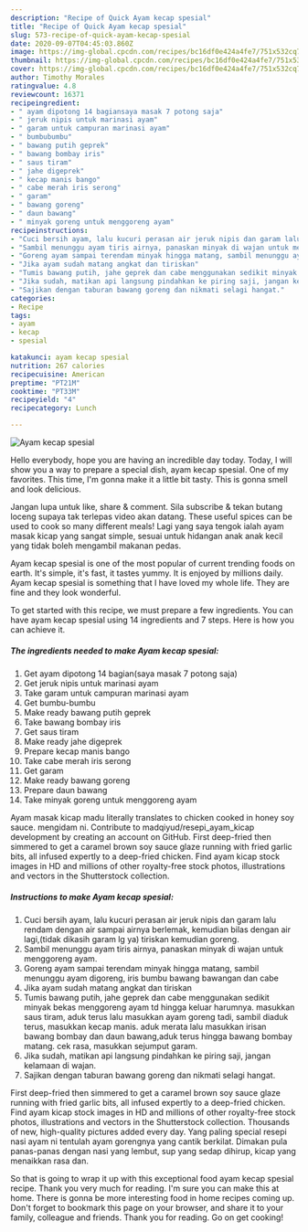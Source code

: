 ```yaml
---
description: "Recipe of Quick Ayam kecap spesial"
title: "Recipe of Quick Ayam kecap spesial"
slug: 573-recipe-of-quick-ayam-kecap-spesial
date: 2020-09-07T04:45:03.860Z
image: https://img-global.cpcdn.com/recipes/bc16df0e424a4fe7/751x532cq70/ayam-kecap-spesial-foto-resep-utama.jpg
thumbnail: https://img-global.cpcdn.com/recipes/bc16df0e424a4fe7/751x532cq70/ayam-kecap-spesial-foto-resep-utama.jpg
cover: https://img-global.cpcdn.com/recipes/bc16df0e424a4fe7/751x532cq70/ayam-kecap-spesial-foto-resep-utama.jpg
author: Timothy Morales
ratingvalue: 4.8
reviewcount: 16371
recipeingredient:
- " ayam dipotong 14 bagiansaya masak 7 potong saja"
- " jeruk nipis untuk marinasi ayam"
- " garam untuk campuran marinasi ayam"
- " bumbubumbu"
- " bawang putih geprek"
- " bawang bombay iris"
- " saus tiram"
- " jahe digeprek"
- " kecap manis bango"
- " cabe merah iris serong"
- " garam"
- " bawang goreng"
- " daun bawang"
- " minyak goreng untuk menggoreng ayam"
recipeinstructions:
- "Cuci bersih ayam, lalu kucuri perasan air jeruk nipis dan garam lalu rendam dengan air sampai airnya berlemak, kemudian bilas dengan air lagi,(tidak dikasih garam lg ya) tiriskan kemudian goreng."
- "Sambil menunggu ayam tiris airnya, panaskan minyak di wajan untuk menggoreng ayam."
- "Goreng ayam sampai terendam minyak hingga matang, sambil menunggu ayam digoreng, iris bumbu bawang bawangan dan cabe"
- "Jika ayam sudah matang angkat dan tiriskan"
- "Tumis bawang putih, jahe geprek dan cabe menggunakan sedikit minyak bekas menggoreng ayam td hingga keluar harumnya. masukkan saus tiram, aduk terus lalu masukkan ayam goreng tadi, sambil diaduk terus, masukkan kecap manis. aduk merata lalu masukkan irisan bawang bombay dan daun bawang,aduk terus hingga bawang bombay matang. cek rasa, masukkan sejumput garam."
- "Jika sudah, matikan api langsung pindahkan ke piring saji, jangan kelamaan di wajan."
- "Sajikan dengan taburan bawang goreng dan nikmati selagi hangat."
categories:
- Recipe
tags:
- ayam
- kecap
- spesial

katakunci: ayam kecap spesial 
nutrition: 267 calories
recipecuisine: American
preptime: "PT21M"
cooktime: "PT33M"
recipeyield: "4"
recipecategory: Lunch

---
```



![Ayam kecap spesial](https://img-global.cpcdn.com/recipes/bc16df0e424a4fe7/751x532cq70/ayam-kecap-spesial-foto-resep-utama.jpg)

Hello everybody, hope you are having an incredible day today. Today, I will show you a way to prepare a special dish, ayam kecap spesial. One of my favorites. This time, I'm gonna make it a little bit tasty. This is gonna smell and look delicious.

Jangan lupa untuk like, share &amp; comment. Sila subscribe &amp; tekan butang loceng supaya tak terlepas video akan datang. These useful spices can be used to cook so many different meals! Lagi yang saya tengok ialah ayam masak kicap yang sangat simple, sesuai untuk hidangan anak anak kecil yang tidak boleh mengambil makanan pedas.

Ayam kecap spesial is one of the most popular of current trending foods on earth. It's simple, it's fast, it tastes yummy. It is enjoyed by millions daily. Ayam kecap spesial is something that I have loved my whole life. They are fine and they look wonderful.


To get started with this recipe, we must prepare a few ingredients. You can have ayam kecap spesial using 14 ingredients and 7 steps. Here is how you can achieve it.

<!--inarticleads1-->

##### The ingredients needed to make Ayam kecap spesial:

1. Get  ayam dipotong 14 bagian(saya masak 7 potong saja)
1. Get  jeruk nipis untuk marinasi ayam
1. Take  garam untuk campuran marinasi ayam
1. Get  bumbu-bumbu
1. Make ready  bawang putih geprek
1. Take  bawang bombay iris
1. Get  saus tiram
1. Make ready  jahe digeprek
1. Prepare  kecap manis bango
1. Take  cabe merah iris serong
1. Get  garam
1. Make ready  bawang goreng
1. Prepare  daun bawang
1. Take  minyak goreng untuk menggoreng ayam


Ayam masak kicap madu literally translates to chicken cooked in honey soy sauce. mengidam ni. Contribute to madqiyud/resepi_ayam_kicap development by creating an account on GitHub. First deep-fried then simmered to get a caramel brown soy sauce glaze running with fried garlic bits, all infused expertly to a deep-fried chicken. Find ayam kicap stock images in HD and millions of other royalty-free stock photos, illustrations and vectors in the Shutterstock collection. 

<!--inarticleads2-->

##### Instructions to make Ayam kecap spesial:

1. Cuci bersih ayam, lalu kucuri perasan air jeruk nipis dan garam lalu rendam dengan air sampai airnya berlemak, kemudian bilas dengan air lagi,(tidak dikasih garam lg ya) tiriskan kemudian goreng.
1. Sambil menunggu ayam tiris airnya, panaskan minyak di wajan untuk menggoreng ayam.
1. Goreng ayam sampai terendam minyak hingga matang, sambil menunggu ayam digoreng, iris bumbu bawang bawangan dan cabe
1. Jika ayam sudah matang angkat dan tiriskan
1. Tumis bawang putih, jahe geprek dan cabe menggunakan sedikit minyak bekas menggoreng ayam td hingga keluar harumnya. masukkan saus tiram, aduk terus lalu masukkan ayam goreng tadi, sambil diaduk terus, masukkan kecap manis. aduk merata lalu masukkan irisan bawang bombay dan daun bawang,aduk terus hingga bawang bombay matang. cek rasa, masukkan sejumput garam.
1. Jika sudah, matikan api langsung pindahkan ke piring saji, jangan kelamaan di wajan.
1. Sajikan dengan taburan bawang goreng dan nikmati selagi hangat.


First deep-fried then simmered to get a caramel brown soy sauce glaze running with fried garlic bits, all infused expertly to a deep-fried chicken. Find ayam kicap stock images in HD and millions of other royalty-free stock photos, illustrations and vectors in the Shutterstock collection. Thousands of new, high-quality pictures added every day. Yang paling special resepi nasi ayam ni tentulah ayam gorengnya yang cantik berkilat. Dimakan pula panas-panas dengan nasi yang lembut, sup yang sedap dihirup, kicap yang menaikkan rasa dan. 

So that is going to wrap it up with this exceptional food ayam kecap spesial recipe. Thank you very much for reading. I'm sure you can make this at home. There is gonna be more interesting food in home recipes coming up. Don't forget to bookmark this page on your browser, and share it to your family, colleague and friends. Thank you for reading. Go on get cooking!
